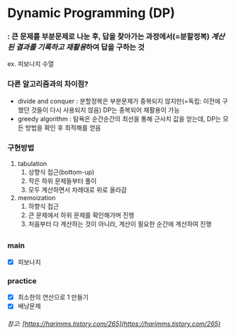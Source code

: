 # Dynamic Programming (DP)

### : 큰 문제를 부분문제로 나눈 후, 답을 찾아가는 과정에서(=분할정복) *계산된 결과를 기록하고 재활용*하여 답을 구하는 것 
ex. 피보나치 수열

### 다른 알고리즘과의 차이점?
- divide and conquer : 분할정복은 부분문제가 중복되지 않지만(=독립: 이전에 구했던 것들이 다시 사용되지 않음) DP는 중복되어 재활용이 가능
- greedy algorithm : 탐욕은 순간순간의 최선을 통해 근사치 값을 얻는데, DP는 모든 방법을 확인 후 최적해를 얻음

### 구현방법
1. tabulation
   1. 상향식 접근(bottom-up)
   2. 작은 하위 문제들부터 풀이
   3. 모두 계산하면서 차례대로 위로 올라감
2. memoization
   1. 하향식 접근
   2. 큰 문제에서 하위 문제를 확인해가며 진행
   3. 처음부터 다 계산하는 것이 아니라, 계산이 필요한 순간에 계산하여 진행

##
### main
- [x] 피보나치
### practice
- [x] 최소한의 연산으로 1 만들기
- [x] 배낭문제

###### 참고: [https://harimms.tistory.com/265](https://harimms.tistory.com/265)